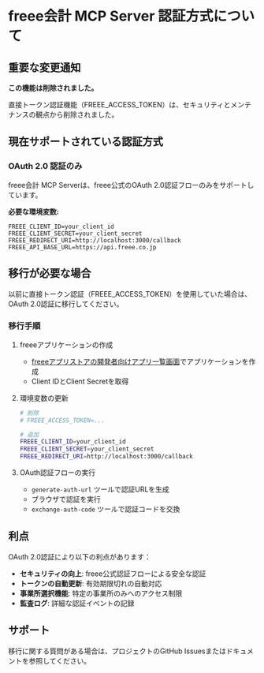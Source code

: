 # freee会計 MCP Server 認証方式について

## 重要な変更通知

**この機能は削除されました。**

直接トークン認証機能（FREEE_ACCESS_TOKEN）は、セキュリティとメンテナンスの観点から削除されました。

## 現在サポートされている認証方式

### OAuth 2.0 認証のみ

freee会計 MCP Serverは、freee公式のOAuth 2.0認証フローのみをサポートしています。

**必要な環境変数:**
```env
FREEE_CLIENT_ID=your_client_id
FREEE_CLIENT_SECRET=your_client_secret
FREEE_REDIRECT_URI=http://localhost:3000/callback
FREEE_API_BASE_URL=https://api.freee.co.jp
```

## 移行が必要な場合

以前に直接トークン認証（FREEE_ACCESS_TOKEN）を使用していた場合は、OAuth 2.0認証に移行してください。

### 移行手順

1. freeeアプリケーションの作成
   - [freeeアプリストアの開発者向けアプリ一覧画面](https://app.secure.freee.co.jp/developers/applications)でアプリケーションを作成
   - Client IDとClient Secretを取得

2. 環境変数の更新
   ```bash
   # 削除
   # FREEE_ACCESS_TOKEN=...
   
   # 追加
   FREEE_CLIENT_ID=your_client_id
   FREEE_CLIENT_SECRET=your_client_secret
   FREEE_REDIRECT_URI=http://localhost:3000/callback
   ```

3. OAuth認証フローの実行
   - `generate-auth-url` ツールで認証URLを生成
   - ブラウザで認証を実行
   - `exchange-auth-code` ツールで認証コードを交換

## 利点

OAuth 2.0認証により以下の利点があります：

- **セキュリティの向上**: freee公式認証フローによる安全な認証
- **トークンの自動更新**: 有効期限切れの自動対応
- **事業所選択機能**: 特定の事業所のみへのアクセス制限
- **監査ログ**: 詳細な認証イベントの記録

## サポート

移行に関する質問がある場合は、プロジェクトのGitHub Issuesまたはドキュメントを参照してください。